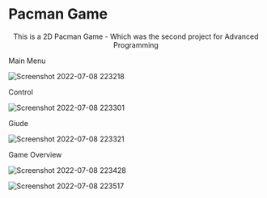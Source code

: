 # Pacman Game
<p align="center">
This is a 2D Pacman Game - Which was the second project for Advanced Programming

Main Menu

![Screenshot 2022-07-08 223218](https://user-images.githubusercontent.com/99765893/178046820-6fbe022b-b788-412d-96cb-ff8d1f247b30.jpg)

Control

![Screenshot 2022-07-08 223301](https://user-images.githubusercontent.com/99765893/178047362-b1cde032-1262-44db-a282-292cf9bfff9a.jpg)

Giude

![Screenshot 2022-07-08 223321](https://user-images.githubusercontent.com/99765893/178047438-68a5c412-df1a-4c25-a7b5-3d4e9149dee2.jpg)

Game Overview

![Screenshot 2022-07-08 223428](https://user-images.githubusercontent.com/99765893/178047895-09f00e7c-fb85-4bb5-8c0d-b467efdb1d9d.jpg)

![Screenshot 2022-07-08 223517](https://user-images.githubusercontent.com/99765893/178047934-2f5df9fe-c9c6-4eef-a12e-7637ee4452a5.jpg)
</p>

